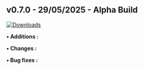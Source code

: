 ## **v0.7.0 - 29/05/2025 - Alpha Build**

[![Downloads](https://img.shields.io/github/downloads/nltp-ashes/Nanosuit/v0.7.0/total?label=Downloads)]()

**• Additions :**

**• Changes :**

**• Bug fixes :**